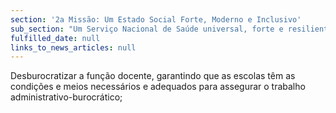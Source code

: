 ```yaml
---
section: '2a Missão: Um Estado Social Forte, Moderno e Inclusivo'
sub_section: "Um Serviço Nacional de Saúde universal, forte e resiliente"
fulfilled_date: null
links_to_news_articles: null
---
```


Desburocratizar a função docente, garantindo que as escolas têm as condições e meios necessários e adequados para assegurar o trabalho administrativo-burocrático;